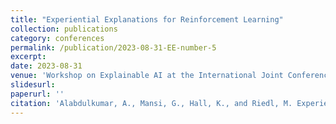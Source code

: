 ```yaml
---
title: "Experiential Explanations for Reinforcement Learning"
collection: publications
category: conferences
permalink: /publication/2023-08-31-EE-number-5
excerpt:
date: 2023-08-31
venue: 'Workshop on Explainable AI at the International Joint Conferences on Artificial Intelligence'
slidesurl:
paperurl: ''
citation: 'Alabdulkumar, A., Mansi, G., Hall, K., and Riedl, M. Experiential Explanations for Reinforcement Learning. Workshop on Explainable AI at the 2023 International Joint Conferences on Artificial Intelligence (IJCAI ’23).'
---
```

